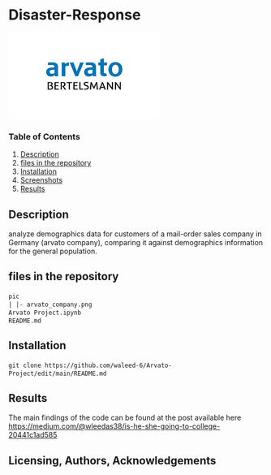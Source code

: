 
# Disaster-Response
![alt text](https://github.com/waleed-6/Arvato-Project/blob/main/pic/arvato_company.png)

### Table of Contents

1. [Description](#Description)
2. [files in the repository](#files)
3. [Installation](#installation)
4. [Screenshots](#Screenshots)
5. [Results](#results)


## Description <a name="Description"></a>
analyze demographics data for customers of a mail-order sales company in Germany (arvato company), comparing it against demographics information for the general population.


## files in the repository <a name="files"></a>
~~~~~~~
pic
| |- arvato_company.png
Arvato Project.ipynb
README.md
~~~~~~~

## Installation <a name="installation"></a>

```
git clone https://github.com/waleed-6/Arvato-Project/edit/main/README.md
```


## Results<a name="results"></a>

The main findings of the code can be found at the post available here https://medium.com/@wleedas38/is-he-she-going-to-college-20441c1ad585
## Licensing, Authors, Acknowledgements<a name="licensing"></a>
